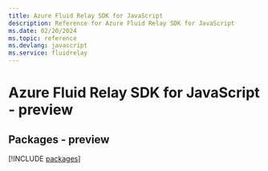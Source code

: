 ```yaml
---
title: Azure Fluid Relay SDK for JavaScript
description: Reference for Azure Fluid Relay SDK for JavaScript
ms.date: 02/20/2024
ms.topic: reference
ms.devlang: javascript
ms.service: fluidrelay
---
```

# Azure Fluid Relay SDK for JavaScript - preview
## Packages - preview
[!INCLUDE [packages](fluid-relay-index.md)]